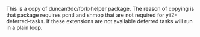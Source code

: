 This is a copy of duncan3dc/fork-helper package.
The reason of copying is that package requires pcntl and shmop that are not required for yii2-deferred-tasks.
If these extensions are not available deferred tasks will run in a plain loop.